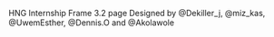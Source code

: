 
HNG Internship Frame 3.2 page
Designed by @Dekiller_j, @miz_kas, @UwemEsther, @Dennis.O and @Akolawole